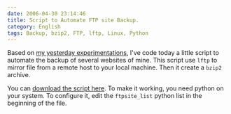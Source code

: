 ```yaml
---
date: 2006-04-30 23:14:46
title: Script to Automate FTP site Backup.
category: English
tags: Backup, bzip2, FTP, lftp, Linux, Python
---
```


Based on [my yesterday experimentations](https://kevin.deldycke.com/2006/04/bad-ftp-mirrors-with-fmirror-or-wget-use-lftp/), I've code today a little script to automate the backup of several websites of mine. This script use `lftp` to mirror file from a remote host to your local machine. Then it create a `bzip2` archive.

You can [download the script here](https://github.com/kdeldycke/scripts/blob/master/website-backup.py). To make it working, you need python on your system. To configure it, edit the `ftpsite_list` python list in the beginning of the file.
